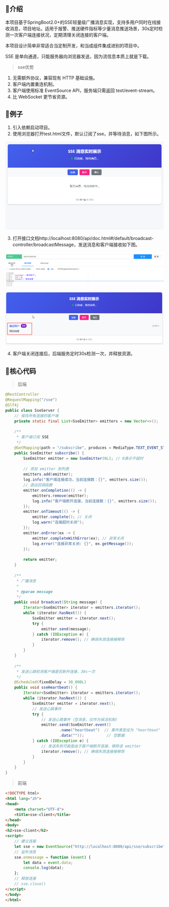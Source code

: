 ## 🎄介绍

本项目基于SpringBoot2.0+的SSE轻量级广播消息实现，支持多用户同时在线接收消息，项目地址。适用于报警、推送硬件指标等少量消息推送场景，30s定时检测一次客户端连接状况，定期清理关闭连接的客户端。

本项目设计简单非常适合当定制开发，和当成组件集成进别的项目中。

SSE 是单向通道，只能服务器向浏览器发送，因为流信息本质上就是下载。

> sse优势

1. 无需额外协议，兼容现有 HTTP 基础设施。 
2. 客户端内置重连机制。
3. 客户端使用标准 EventSource API，服务端只需返回 text/event-stream。
4. 比 WebSocket 更节省资源。

## 🎃例子

1. 引入依赖启动项目。
2. 使用浏览器打开test.html文件，默认订阅了sse，并等待消息，如下图所示。

![](doc/Snipaste_2025-04-08_22-45-47.png)

3. 打开接口文档http://localhost:8080/api/doc.html#/default/broadcast-controller/broadcastMessage，发送消息和客户端接收如下图。

![](doc/Snipaste_2025-04-08_22-49-13.png)

![](doc/Snipaste_2025-04-08_22-49-29.png)

4. 客户端关闭连接后，后端服务定时30s检测一次，并释放资源。

## 🎉核心代码

>  后端

```java
@RestController
@RequestMapping("/sse")
@Slf4j
public class SseServer {
    // 保存所有连接的客户端
    private static final List<SseEmitter> emitters = new Vector<>();

    /**
     * 客户端订阅 SSE
     */
    @GetMapping(path = "/subscribe", produces = MediaType.TEXT_EVENT_STREAM_VALUE)
    public SseEmitter subscribe() {
        SseEmitter emitter = new SseEmitter(0L); // 0表示不超时

        // 添加 emitter 到列表
        emitters.add(emitter);
        log.info("客户端连接成功，当前连接数：{}", emitters.size());
        // 退出回调函数
        emitter.onCompletion(() -> {
            emitters.remove(emitter);
            log.info("客户端断开连接，当前连接数：{}", emitters.size());
        });
        emitter.onTimeout(() -> {
            emitter.complete(); // 关闭
            log.warn("连接超时关闭");
        });
        emitter.onError(ex -> {
            emitter.completeWithError(ex); // 异常关闭
            log.error("连接异常关闭: {}", ex.getMessage());
        });

        return emitter;
    }

    /**
     * 广播消息
     *
     * @param message
     */
    public void broadcast(String message) {
        Iterator<SseEmitter> iterator = emitters.iterator();
        while (iterator.hasNext()) {
            SseEmitter emitter = iterator.next();
            try {
                emitter.send(message);
            } catch (IOException e) {
                iterator.remove(); // 确保失效连接被移除
            }
        }
    }

    /**
     * 发送心跳检测客户端是否断开连接，30s一次
     */
    @Scheduled(fixedDelay = 30_000L)
    public void sseHeartbeat() {
        Iterator<SseEmitter> iterator = emitters.iterator();
        while (iterator.hasNext()) {
            SseEmitter emitter = iterator.next();
            // 发送心跳事件
            try {
                // 发送心跳事件（空消息，仅作为保活机制）
                emitter.send(SseEmitter.event()
                        .name("heartbeat")  // 事件类型设为 "heartbeat"
                        .data(""));          // 空数据
            } catch (IOException e) {
                // 发送失败可能是由于客户端断开连接，移除该 emitter
                iterator.remove(); // 确保失效连接被移除
            }
        }
    }
}
```

> 前端

```html
<!DOCTYPE html>
<html lang="zh">
<head>
    <meta charset="UTF-8">
    <title>sse-client</title>
</head>
<body>
<h2>sse-client</h2>
<script>
    // 建立连接
    let sse = new EventSource("http://localhost:8080/api/sse/subscribe");
    // 监听消息
    sse.onmessage = function (event) {
        let data = event.data;
        console.log(data);
    };
    // 释放连接
    // sse.close()
</script>
</body>
</html>
```


